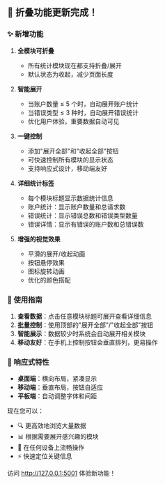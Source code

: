 ## 🎉 折叠功能更新完成！

### ✨ 新增功能

1. **全模块可折叠**
   - 所有统计模块现在都支持折叠/展开
   - 默认状态为收起，减少页面长度

2. **智能展开**
   - 当账户数量 ≤ 5 个时，自动展开账户统计
   - 当错误类型 ≤ 3 种时，自动展开错误统计
   - 优化用户体验，重要数据自动可见

3. **一键控制**
   - 添加"展开全部"和"收起全部"按钮
   - 可快速控制所有模块的显示状态
   - 支持响应式设计，移动端友好

4. **详细统计标签**
   - 每个模块标题显示数据统计信息
   - 账户统计：显示账户数量和总请求数
   - 错误统计：显示错误总数和错误类型数量
   - 错误详情：显示有错误的账户数和总错误数

5. **增强的视觉效果**
   - 平滑的展开/收起动画
   - 按钮悬停效果
   - 图标旋转动画
   - 优化的颜色搭配

### 🎯 使用指南

1. **查看数据**：点击任意模块标题可展开查看详细信息
2. **批量控制**：使用顶部的"展开全部"/"收起全部"按钮
3. **智能展示**：数据较少时系统会自动展开相关模块
4. **移动友好**：在手机上控制按钮会垂直排列，更易操作

### 📱 响应式特性

- **桌面端**：横向布局，紧凑显示
- **移动端**：垂直布局，按钮自适应
- **平板端**：自动调整字体和间距

现在您可以：
- 🔍 更高效地浏览大量数据
- 📊 根据需要展开感兴趣的模块
- 📱 在任何设备上流畅操作
- ⚡ 快速定位关键信息

访问 http://127.0.0.1:5001 体验新功能！
